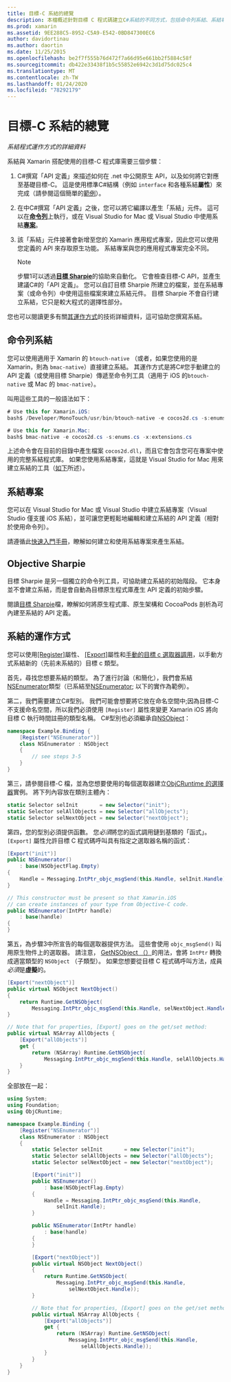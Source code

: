 ```yaml
---
title: 目標-C 系結的總覽
description: 本檔概述針對目標 C 程式碼建立C#系結的不同方式，包括命令列系結、系結專案和目標 Sharpie。 它也會討論系結的運作方式。
ms.prod: xamarin
ms.assetid: 9EE288C5-8952-C5A9-E542-0BD847300EC6
author: davidortinau
ms.author: daortin
ms.date: 11/25/2015
ms.openlocfilehash: be2f7f555b76d472f7a66d95e661bb2f5884c58f
ms.sourcegitcommit: db422e33438f1b5c55852e6942c3d1d75dc025c4
ms.translationtype: MT
ms.contentlocale: zh-TW
ms.lasthandoff: 01/24/2020
ms.locfileid: "78292179"
---
```

# <a name="overview-of-objective-c-bindings"></a>目標-C 系結的總覽

_系結程式運作方式的詳細資料_

系結與 Xamarin 搭配使用的目標-C 程式庫需要三個步驟：

1. C#撰寫「API 定義」來描述如何在 .net 中公開原生 API，以及如何將它對應至基礎目標-C。 這是使用標準C#結構（例如 `interface` 和各種系結**屬性**）來完成（請參閱這個簡單的[範例](~/cross-platform/macios/binding/objective-c-libraries.md#Binding_an_API)）。

2. 在中C#撰寫「API 定義」之後，您可以將它編譯以產生「系結」元件。 這可以在[**命令列**](#commandline)上執行，或在 Visual Studio for Mac 或 Visual Studio 中使用系結[**專案**](#bindingproject)。

3. 該「系結」元件接著會新增至您的 Xamarin 應用程式專案，因此您可以使用您定義的 API 來存取原生功能。
   系結專案與您的應用程式專案完全不同。

   > [!NOTE]
   > 步驟1可以透過[**目標 Sharpie**](#objectivesharpie)的協助來自動化。 它會檢查目標-C API，並產生建議C#的「API 定義」。 您可以自訂目標 Sharpie 所建立的檔案，並在系結專案（或命令列）中使用這些檔案來建立系結元件。 目標 Sharpie 不會自行建立系結，它只是較大程式的選擇性部分。

您也可以閱讀更多有關[其運作方式](#howitworks)的技術詳細資料，這可協助您撰寫系結。

<a name="Command_Line_Bindings" /><a name="commandline" />

## <a name="command-line-bindings"></a>命令列系結

您可以使用適用于 Xamarin 的 `btouch-native` （或者，如果您使用的是 Xamarin，則為 `bmac-native`）直接建立系結。 其運作方式是將C#您手動建立的 API 定義（或使用目標 Sharpie）傳遞至命令列工具（適用于 iOS 的`btouch-native` 或 Mac 的 `bmac-native`）。

叫用這些工具的一般語法如下：

```csharp
# Use this for Xamarin.iOS:
bash$ /Developer/MonoTouch/usr/bin/btouch-native -e cocos2d.cs -s:enums.cs -x:extensions.cs
```

```csharp
# Use this for Xamarin.Mac:
bash$ bmac-native -e cocos2d.cs -s:enums.cs -x:extensions.cs
```

上述命令會在目前的目錄中產生檔案 `cocos2d.dll`，而且它會包含您可在專案中使用的完整系結程式庫。 如果您使用系結專案，這就是 Visual Studio for Mac 用來建立系結的工具（[如下](#bindingproject)所述）。

<a name="bindingproject" />

## <a name="binding-project"></a>系結專案

您可以在 Visual Studio for Mac 或 Visual Studio 中建立系結專案（Visual Studio 僅支援 iOS 系結），並可讓您更輕鬆地編輯和建立系結的 API 定義（相對於使用命令列）。

請遵循此[快速入門手冊](~/cross-platform/macios/binding/objective-c-libraries.md#Getting_Started)，瞭解如何建立和使用系結專案來產生系結。

<a name="objectivesharpie" />

## <a name="objective-sharpie"></a>Objective Sharpie

目標 Sharpie 是另一個獨立的命令列工具，可協助建立系結的初始階段。 它本身並不會建立系結，而是會自動為目標原生程式庫產生 API 定義的初始步驟。

閱讀[目標 Sharpie](~/cross-platform/macios/binding/objective-sharpie/index.md)檔，瞭解如何將原生程式庫、原生架構和 CocoaPods 剖析為可內建至系結的 API 定義。

<a name="howitworks" />

## <a name="how-binding-works"></a>系結的運作方式

您可以使用[[Register]](xref:Foundation.RegisterAttribute)屬性、 [[Export]](xref:Foundation.ExportAttribute)屬性和[手動的目標 c 選取器調用](~/ios/internals/objective-c-selectors.md)，以手動方式系結新的（先前未系結的）目標 c 類型。

首先，尋找您想要系結的類型。 為了進行討論（和簡化），我們會系結[NSEnumerator](https://developer.apple.com/documentation/foundation/nsenumerator)類型（已系結至[NSEnumerator](xref:Foundation.NSEnumerator); 以下的實作為範例）。

第二，我們需要建立C#型別。 我們可能會想要將它放在命名空間中;因為目標-C 不支援命名空間，所以我們必須使用 `[Register]` 屬性來變更 Xamarin iOS 將向目標 C 執行時間註冊的類型名稱。 C#型別也必須繼承自[NSObject](xref:Foundation.NSObject)：

```csharp
namespace Example.Binding {
    [Register("NSEnumerator")]
    class NSEnumerator : NSObject
    {
        // see steps 3-5
    }
}
```

第三，請參閱目標-C 檔，並為您想要使用的每個選取器建立[ObjCRuntime 的選擇器](xref:ObjCRuntime.Selector)實例。 將下列內容放在類別主體內：

```csharp
static Selector selInit       = new Selector("init");
static Selector selAllObjects = new Selector("allObjects");
static Selector selNextObject = new Selector("nextObject");
```

第四，您的型別必須提供函數。 您*必須*將您的函式調用鏈到基類的「函式」。 `[Export]` 屬性允許目標 C 程式碼呼叫具有指定之選取器名稱的函式：

```csharp
[Export("init")]
public NSEnumerator()
    : base(NSObjectFlag.Empty)
{
    Handle = Messaging.IntPtr_objc_msgSend(this.Handle, selInit.Handle);
}
```

```csharp
// This constructor must be present so that Xamarin.iOS
// can create instances of your type from Objective-C code.
public NSEnumerator(IntPtr handle)
    : base(handle)
{
}
```

第五，為步驟3中所宣告的每個選取器提供方法。 這些會使用 `objc_msgSend()` 叫用原生物件上的選取器。 請注意， [GetNSObject （）](xref:ObjCRuntime.Runtime.GetNSObject*)的用法，會將 `IntPtr` 轉換成適當類型的 `NSObject` （子類型）。 如果您想要從目標 C 程式碼呼叫方法，成員*必須*是**虛擬**的。

```csharp
[Export("nextObject")]
public virtual NSObject NextObject()
{
    return Runtime.GetNSObject(
        Messaging.IntPtr_objc_msgSend(this.Handle, selNextObject.Handle));
}
```

```csharp
// Note that for properties, [Export] goes on the get/set method:
public virtual NSArray AllObjects {
    [Export("allObjects")]
    get {
        return (NSArray) Runtime.GetNSObject(
            Messaging.IntPtr_objc_msgSend(this.Handle, selAllObjects.Handle));
    }
}
```

全部放在一起：

```csharp
using System;
using Foundation;
using ObjCRuntime;

namespace Example.Binding {
    [Register("NSEnumerator")]
    class NSEnumerator : NSObject
    {
        static Selector selInit       = new Selector("init");
        static Selector selAllObjects = new Selector("allObjects");
        static Selector selNextObject = new Selector("nextObject");

        [Export("init")]
        public NSEnumerator()
            : base(NSObjectFlag.Empty)
        {
            Handle = Messaging.IntPtr_objc_msgSend(this.Handle,
                selInit.Handle);
        }

        public NSEnumerator(IntPtr handle)
            : base(handle)
        {
        }

        [Export("nextObject")]
        public virtual NSObject NextObject()
        {
            return Runtime.GetNSObject(
                Messaging.IntPtr_objc_msgSend(this.Handle,
                    selNextObject.Handle));
        }

        // Note that for properties, [Export] goes on the get/set method:
        public virtual NSArray AllObjects {
            [Export("allObjects")]
            get {
                return (NSArray) Runtime.GetNSObject(
                    Messaging.IntPtr_objc_msgSend(this.Handle,
                        selAllObjects.Handle));
            }
        }
    }
}
```
